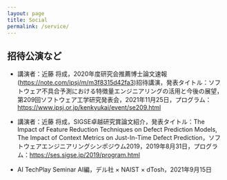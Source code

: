 ```yaml
---
layout: page
title: Social
permalink: /service/
---
```


## 招待公演など　
- 講演者：近藤 将成，2020年度研究会推薦博士論文速報
(https://note.com/ipsj/m/m3f8315d42fa3)招待講演，発表タイトル：ソフトウェア不具合予測における特徴量エンジニアリングの活用と今後の展望，第209回ソフトウェア工学研究発表会，2021年11月25日，プログラム：https://www.ipsj.or.jp/kenkyukai/event/se209.html
- 講演者：近藤 将成，SIGSE卓越研究賞論文紹介，発表タイトル：The Impact of Feature Reduction Techniques on Defect Prediction Models, The Impact of Context Metrics on Just-In-Time Defect Prediction，ソフトウェアエンジニアリングシンポジウム2019，2019年8月31日，プログラム：https://ses.sigse.jp/2019/program.html

- AI TechPlay Seminar AI編，デル社 × NAIST × dTosh，2021年9月15日

